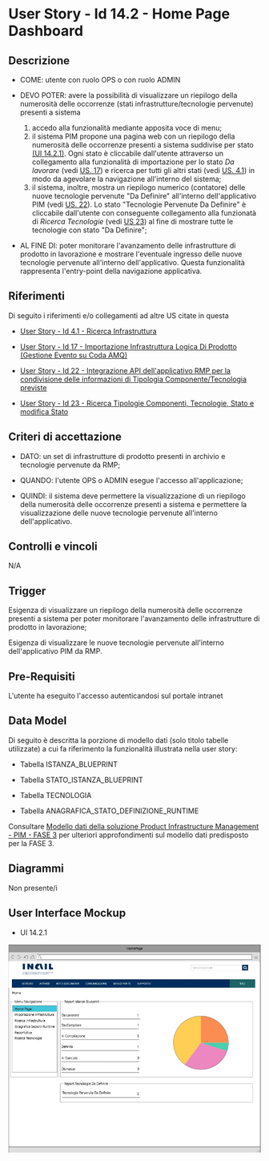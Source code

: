 # User Story - Id 14.2 - Home Page Dashboard

## Descrizione

- COME: utente con ruolo OPS o con ruolo ADMIN

- DEVO POTER: avere la possibilità di visualizzare un riepilogo della numerosità delle occorrenze (stati infrastrutture/tecnologie pervenute) presenti a sistema
  1. accedo alla funzionalità mediante apposita voce di menu;
  2. il sistema PIM propone una pagina web con un riepilogo della numerosità delle occorrenze presenti a sistema suddivise per stato [(UI 14.2.1)](#user-interface). Ogni stato è cliccabile dall'utente attraverso un collegamento alla funzionalità di importazione per lo stato *Da lavorare* (vedi [US. 17](us_17_Importazione_infrastruttura_logica_di_Prodotto_(gestione_evento_su_coda_AMQ).md)) e ricerca per tutti gli altri stati (vedi [US. 4.1](us_4.1_ricerca_infrastruttura.md)) in modo da agevolare la navigazione all'interno del sistema;
  3. il sistema, inoltre, mostra  un riepilogo numerico (contatore) delle nuove tecnologie pervenute "Da Definire" all'interno dell'applicativo PIM (vedi [US. 22](us_22_integrazione_api_RMP_tipologia_componente_tecnologia.md)). Lo stato "Tecnologie Pervenute Da Definire" è cliccabile dall'utente con conseguente collegamento alla funzionatà di *Ricerca Tecnologie* (vedi [US 23](us_23_ricerca_tipo_componente_tecnologia_stato.md)) al fine di mostrare tutte le tecnologie con stato "Da Definire";
  
- AL FINE DI: poter monitorare l'avanzamento delle infrastrutture di prodotto in lavorazione e mostrare l'eventuale ingresso delle nuove tecnologie pervenute all'interno dell'applicativo. Questa funzionalità rappresenta l'entry-point della navigazione applicativa.


## Riferimenti

Di seguito i riferimenti e/o collegamenti ad altre US citate in questa

- [User Story - Id 4.1 - Ricerca Infrastruttura](us_4.1_ricerca_infrastruttura.md)

- [User Story - Id 17 - Importazione Infrastruttura Logica Di Prodotto (Gestione Evento su Coda AMQ)](us_17_Importazione_infrastruttura_logica_di_Prodotto_(gestione_evento_su_coda_AMQ).md)

- [User Story - Id 22 - Integrazione API dell'applicativo RMP per la condivisione delle informazioni di Tipologia Componente/Tecnologia previste](us_22_integrazione_api_RMP_tipologia_componente_tecnologia.md)

- [User Story - Id 23 - Ricerca Tipologie Componenti, Tecnologie, Stato e modifica Stato](us_23_ricerca_tipo_componente_tecnologia_stato.md)

## Criteri di accettazione

- DATO: un set di infrastrutture di prodotto presenti in archivio e tecnologie pervenute da RMP;

- QUANDO: l'utente OPS o ADMIN esegue l'accesso all'applicazione;

- QUINDI: il sistema deve permettere la visualizzazione di un riepilogo della numerosità delle occorrenze presenti a sistema e permettere la visualizzazione delle nuove tecnologie pervenute all'interno dell'applicativo.

## Controlli e vincoli

N/A

## Trigger

Esigenza di visualizzare un riepilogo della numerosità delle occorrenze presenti a sistema per poter monitorare l'avanzamento delle infrastrutture di prodotto in lavorazione;

Esigenza di visualizzare le nuove tecnologie pervenute all'interno dell'applicativo PIM da RMP.

## Pre-Requisiti

L'utente ha eseguito l'accesso autenticandosi sul portale intranet

## Data Model

Di seguito è descritta la porzione di modello dati (solo titolo tabelle utilizzate) a cui fa riferimento la funzionalità illustrata nella user story: <br />

- Tabella ISTANZA_BLUEPRINT

- Tabella STATO_ISTANZA_BLUEPRINT

- Tabella TECNOLOGIA

- Tabella ANAGRAFICA_STATO_DEFINIZIONE_RUNTIME

Consultare [Modello dati della soluzione Product Infrastructure Management - PIM - FASE 3](../pages/modello_dati_FASE3.md) per ulteriori approfondimenti sul modello dati predisposto per la FASE 3.

## Diagrammi

Non presente/i

## User Interface Mockup

- UI 14.2.1

![User Interface](../images/ui_us_14.2_home_page.jpg)
